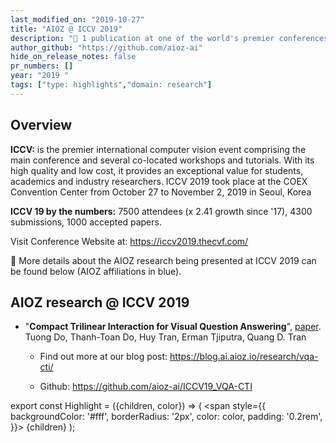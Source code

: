 ```yaml
---
last_modified_on: "2019-10-27"
title: "AIOZ @ ICCV 2019"
description: "🧧 1 publication at one of the world's premier conferences on computer vision"
author_github: "https://github.com/aioz-ai"
hide_on_release_notes: false
pr_numbers: []
year: "2019 "
tags: ["type: highlights","domain: research"]
---
```

## Overview
**ICCV:** is the premier international computer vision event comprising the main conference and several co-located workshops and tutorials. With its high quality and low cost, it provides an exceptional value for students, academics and industry researchers.  ICCV 2019 took place at the COEX Convention Center from October 27 to November 2, 2019 in Seoul, Korea

**ICCV 19 by the numbers:** 7500 attendees (x 2.41 growth since '17), 4300 submissions, 1000 accepted papers.

Visit Conference Website at: https://iccv2019.thecvf.com/

:tada: More details about the AIOZ research being presented at ICCV 2019 can be found below (AIOZ affiliations in <Highlight color="#1877F2">blue</Highlight>).

## AIOZ research @ ICCV 2019
* "**Compact Trilinear Interaction for Visual Question Answering**", [paper](https://openaccess.thecvf.com/content_ICCV_2019/papers/Do_Compact_Trilinear_Interaction_for_Visual_Question_Answering_ICCV_2019_paper.pdf).
<Highlight color="#1877F2">Tuong Do</Highlight>, Thanh-Toan Do, <Highlight color="#1877F2">Huy Tran, Erman Tjiputra, Quang D. Tran</Highlight>

  * Find out more at our blog post: https://blog.ai.aioz.io/research/vqa-cti/

  * Github: https://github.com/aioz-ai/ICCV19_VQA-CTI


export const Highlight = ({children, color}) => (
  <span
    style={{
      backgroundColor: '#fff',
      borderRadius: '2px',
      color: color,
      padding: '0.2rem',
    }}>
    {children}
  </span>
);
